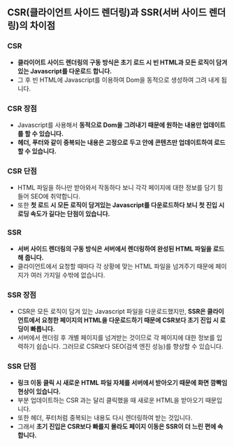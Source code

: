 ## **CSR(클라이언트 사이드 렌더링)과 SSR(서버 사이드 렌더링)의 차이점**

### CSR

- **클라이어트 사이드 렌더링의 구동 방식은 초기 로드 시 빈 HTML과 모든 로직이 담겨 있는 Javascript를 다운로드 합니다.**
- 그 후 빈 HTML에 Javascript를 이용하여 Dom을 동적으로 생성하여 그려 내게 됩니다.

### CSR 장점

- Javascript를 사용해서 **동적으로 Dom을 그려내기 때문에 원하는 내용만 업데이트를 할 수 있습니다.**
- **헤더, 푸터와 같이 중복되는 내용은 고정으로 두고 안에 콘텐츠만 업데이트하여 로드할 수 있습니다.**

### CSR 단점

- HTML 파일을 하나만 받아와서 작동하다 보니 각각 페이지에 대한 정보를 담기 힘들어 SEO에 취약합니다.
- 또한 **첫 로드 시 모든 로직이 담겨있는 Javascript를 다운로드하다 보니 첫 진입 시 로딩 속도가 길다는 단점이 있습니다.**

### SSR

- **서버 사이드 렌더링의 구동 방식은 서버에서 렌더링하여 완성된 HTML 파일을 로드해 줍니다.**
- 클라이언트에서 요청할 때마다 각 상황에 맞는 HTML 파일을 넘겨주기 때문에 페이지가 여러 가지일 수밖에 없습니다.

### SSR 장점

- CSR은 모든 로직이 담겨 있는 Javascript 파일을 다운로드했지만, **SSR은 클라이언트에서 요청한 페이지의 HTML을 다운로드하기 때문에 CSR보다 초기 진입 시 로딩이 빠릅니다.**
- 서버에서 렌더링 후 개별 페이지를 넘겨받는 것이므로 각 페이지에 대한 정보를 입력하기 쉽습니다. 그러므로 CSR보다 SEO(검색 엔진 성능)를 향상할 수 있습니다.

### SSR 단점

- **링크 이동 클릭 시 새로운 HTML 파일 자체를 서버에서 받아오기 때문에 화면 깜빡임 현상이 있습니다.**
- 부분 업데이트하는 CSR 과는 달리 클릭했을 때 새로운 HTML을 받아오기 때문입니다.
- 또한 헤더, 푸터처럼 중복되는 내용도 다시 렌더링하여 받는 것입니다.
- 그래서 **초기 진입은 CSR보다 빠를지 몰라도 페이지 이동은 SSR이 더 느린 편에 속합니다.**
